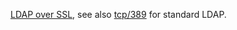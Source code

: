 [LDAP over SSL](http://en.wikipedia.org/wiki/Lightweight_Directory_Access_Protocol#Protocol_overview), see also [tcp/389](/view/tcp/389) for standard LDAP.